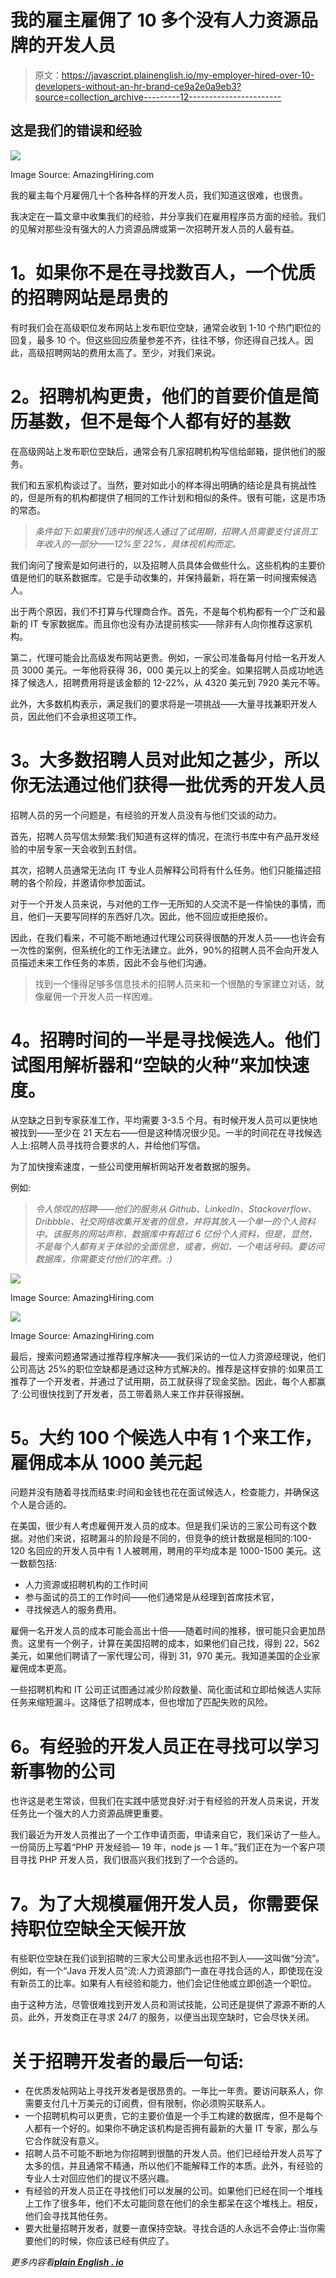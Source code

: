# 我的雇主雇佣了 10 多个没有人力资源品牌的开发人员

> 原文：<https://javascript.plainenglish.io/my-employer-hired-over-10-developers-without-an-hr-brand-ce9a2e0a9eb3?source=collection_archive---------12----------------------->

## 这是我们的错误和经验

![](img/238fcd2bec760ac73a6b758486c28052.png)

Image Source: AmazingHiring.com

我的雇主每个月雇佣几十个各种各样的开发人员，我们知道这很难，也很贵。

我决定在一篇文章中收集我们的经验，并分享我们在雇用程序员方面的经验。我们的见解对那些没有强大的人力资源品牌或第一次招聘开发人员的人最有益。

# **1。如果你不是在寻找数百人，一个优质的招聘网站是昂贵的**

有时我们会在高级职位发布网站上发布职位空缺，通常会收到 1-10 个热门职位的回复，最多 10 个。但这些回应质量参差不齐，往往不够，你还得自己找人。因此，高级招聘网站的费用太高了。至少，对我们来说。

# **2。招聘机构更贵，他们的首要价值是简历基数，但不是每个人都有好的基数**

在高级网站上发布职位空缺后，通常会有几家招聘机构写信给邮箱，提供他们的服务。

我们和五家机构谈过了。当然，要对如此小的样本得出明确的结论是具有挑战性的，但是所有的机构都提供了相同的工作计划和相似的条件。很有可能，这是市场的常态。

> *条件如下:如果我们选中的候选人通过了试用期，招聘人员需要支付该员工年收入的一部分——12%至 22%，具体视机构而定。*

我们询问了搜索是如何进行的，以及招聘人员具体会做些什么。这些机构的主要价值是他们的联系数据库。它是手动收集的，并保持最新，将在第一时间搜索候选人。

出于两个原因，我们不打算与代理商合作。首先，不是每个机构都有一个广泛和最新的 IT 专家数据库。而且你也没有办法提前核实——除非有人向你推荐这家机构。

第二，代理可能会比高级发布网站更贵。例如，一家公司准备每月付给一名开发人员 3000 美元。一年他将获得 36，000 美元以上的奖金。如果招聘人员成功地选择了候选人，招聘费用将是该金额的 12-22%，从 4320 美元到 7920 美元不等。

此外，大多数机构表示，满足我们的要求将是一项挑战——大量寻找兼职开发人员，因此他们不会承担这项工作。

# **3。大多数招聘人员对此知之甚少，所以你无法通过他们获得一批优秀的开发人员**

招聘人员的另一个问题是，有经验的开发人员没有与他们交谈的动力。

首先，招聘人员写信太频繁:我们知道有这样的情况，在流行书库中有产品开发经验的中层专家一天会收到五封信。

其次，招聘人员通常无法向 IT 专业人员解释公司将有什么任务。他们只能描述招聘的各个阶段，并邀请你参加面试。

对于一个开发人员来说，与对他的工作一无所知的人交流不是一件愉快的事情，而且，他们一天要写同样的东西好几次。因此，他不回应或拒绝报价。

因此，在我们看来，不可能不断地通过代理公司获得很酷的开发人员——也许会有一次性的案例，但系统化的工作无法建立。此外，90%的招聘人员不会向开发人员描述未来工作任务的本质，因此不会与他们沟通。

> 找到一个懂得足够多信息技术的招聘人员来和一个很酷的专家建立对话，就像雇佣一个开发人员一样困难。

# **4。招聘时间的一半是寻找候选人。他们试图用解析器和“空缺的火种”来加快速度。**

从空缺之日到专家获准工作，平均需要 3-3.5 个月。有时候开发人员可以更快地被找到——至少在 21 天左右——但是这种情况很少见。一半的时间花在寻找候选人上:招聘人员寻找符合要求的人，并给他们写信。

为了加快搜索速度，一些公司使用解析网站开发者数据的服务。

例如:

> *令人惊叹的招聘——他们的服务从 Github、LinkedIn、Stackoverflow、Dribbble、社交网络收集开发者的信息，并将其放入一个单一的个人资料中。该服务的网站声称，数据库中有超过 6 亿份个人资料，但是，显然，不是每个人都有关于体验的全面信息，或者，例如，一个电话号码。要访问数据库，你需要支付他们的年费。:)*

![](img/238fcd2bec760ac73a6b758486c28052.png)

Image Source: AmazingHiring.com

![](img/87f8b9d9ad906cbd73e05d0d20d8a91a.png)

Image Source: AmazingHiring.com

最后，搜索问题通常通过推荐程序解决——我们采访的一位人力资源经理说，他们公司高达 25%的职位空缺都是通过这种方式解决的。推荐是这样安排的:如果员工推荐了一个开发者，并通过了试用期，员工就获得了现金奖励。因此，每个人都赢了:公司很快找到了开发者，员工带着熟人来工作并获得报酬。

# **5。大约 100 个候选人中有 1 个来工作，雇佣成本从 1000 美元起**

问题并没有随着寻找而结束:时间和金钱也花在面试候选人，检查能力，并确保这个人是合适的。

在美国，很少有人考虑雇佣开发人员的成本。但是我们采访的三家公司有这个数据。对他们来说，招聘漏斗的阶段是不同的，但竞争的统计数据是相同的:100-120 名回应的开发人员中有 1 人被聘用，聘用的平均成本是 1000-1500 美元。这一数额包括:

*   人力资源或招聘机构的工作时间
*   参与面试的员工的工作时间——他们通常是从经理到首席技术官，
*   寻找候选人的服务费用。

雇佣一名开发人员的成本可能会高出十倍——随着时间的推移，很可能只会更加昂贵。这里有一个例子，计算在美国招聘的成本，如果他们自己找，得到 22，562 美元，如果他们聘请了一家代理公司，得到 31，970 美元。我知道美国的企业家雇佣成本更高。

一些招聘机构和 IT 公司正试图通过减少阶段数量、简化面试和立即给候选人实际任务来缩短漏斗。这降低了招聘成本，但也增加了匹配失败的风险。

# **6。有经验的开发人员正在寻找可以学习新事物的公司**

也许这是老生常谈，但我们在实践中感觉良好:对于有经验的开发人员来说，开发任务比一个强大的人力资源品牌更重要。

我们最近为开发人员推出了一个工作申请页面，申请来自它，我们采访了一些人。一份简历上写着“PHP 开发经验— 19 年，node js — 1 年。”我们正在为一个客户项目寻找 PHP 开发人员，我们很高兴我们找到了一个合适的。

# **7。为了大规模雇佣开发人员，你需要保持职位空缺全天候开放**

有些职位空缺在我们谈到招聘的三家大公司里永远也招不到人——这叫做“分流”。例如，有一个“Java 开发人员”流:人力资源部门一直在寻找合适的人，即使现在没有新员工的比率。如果有人有经验和能力，他们会记住他或立即创造一个职位。

由于这种方法，尽管很难找到开发人员和测试技能，公司还是提供了源源不断的人员。此外，开发商正在寻求 24/7 的服务，以便当出现空缺时，它会尽快关闭。

# **关于招聘开发者的最后一句话:**

*   在优质发帖网站上寻找开发者是很昂贵的。一年比一年贵。要访问联系人，你需要支付几十万美元的订阅费，但有限制，你必须购买联系人。
*   一个招聘机构可以更贵，它的主要价值是一个手工构建的数据库，但不是每个人都有一个好的。如果你不确定该机构是否拥有最新的大量 IT 专家，那么与它合作就没有意义。
*   招聘人员不可能不断地为你招聘到很酷的开发人员。他们已经给开发人员写了太多的信，并且通常不精通，所以他们不能解释工作的本质。此外，有经验的专业人士对回应他们的提议不感兴趣。
*   有经验的开发人员正在寻找他们可以发展的公司。如果他们已经在同一个堆栈上工作了很多年，他们不太可能同意在他们的余生都呆在这个堆栈上。相反，他们会寻找其他任务。
*   要大批量招聘开发者，就要一直保持空缺。寻找合适的人永远不会停止:当你需要他们的时候，你应该已经有供应了。

*更多内容看*[***plain English . io***](http://plainenglish.io/)